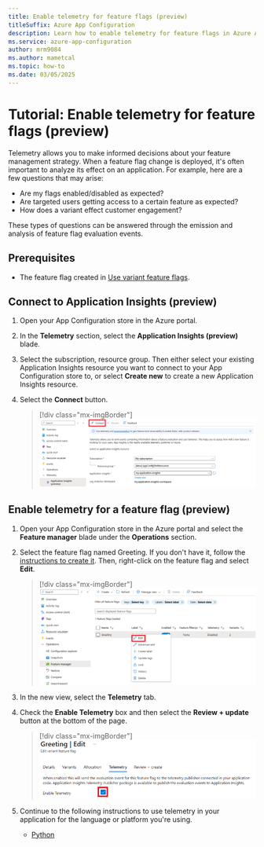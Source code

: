 ```yaml
---
title: Enable telemetry for feature flags (preview)
titleSuffix: Azure App Configuration
description: Learn how to enable telemetry for feature flags in Azure App Configuration.
ms.service: azure-app-configuration
author: mrm9084
ms.author: mametcal
ms.topic: how-to
ms.date: 03/05/2025
---
```


# Tutorial: Enable telemetry for feature flags (preview)

Telemetry allows you to make informed decisions about your feature management strategy. When a feature flag change is deployed, it's often important to analyze its effect on an application. For example, here are a few questions that may arise:

- Are my flags enabled/disabled as expected?
- Are targeted users getting access to a certain feature as expected?
- How does a variant effect customer engagement?

These types of questions can be answered through the emission and analysis of feature flag evaluation events.

## Prerequisites

- The feature flag created in [Use variant feature flags](./howto-variant-feature-flags.md).

## Connect to Application Insights (preview)

1. Open your App Configuration store in the Azure portal.
1. In the **Telemetry** section, select the **Application Insights (preview)** blade.
1. Select the subscription, resource group. Then either select your existing Application Insights resource you want to connect to your App Configuration store to, or select **Create new** to create a new Application Insights resource.
1. Select the **Connect** button.

    > [!div class="mx-imgBorder"]
    > ![Screenshot of the Azure portal, connecting application insights.](./media/howto-telemetry/connect-to-app-insights.png)

## Enable telemetry for a feature flag (preview)

1. Open your App Configuration store in the Azure portal and select the **Feature manager** blade under the **Operations** section.
1. Select the feature flag named Greeting. If you don't have it, follow the [instructions to create it](./manage-feature-flags.md). Then, right-click on the feature flag and select **Edit**.

    > [!div class="mx-imgBorder"]
    > ![Screenshot of the Azure portal, editing a feature flag.](./media/howto-telemetry/edit-feature-flag.png)

1. In the new view, select the **Telemetry** tab.
1. Check the **Enable Telemetry** box and then select the **Review + update** button at the bottom of the page.

    > [!div class="mx-imgBorder"]
    > ![Screenshot of the Azure portal, enabling telemetry.](./media/howto-telemetry/enable-telemetry.png)

1. Continue to the following instructions to use telemetry in your application for the language or platform you're using.

    * [Python](./howto-telemetry-python.md)
